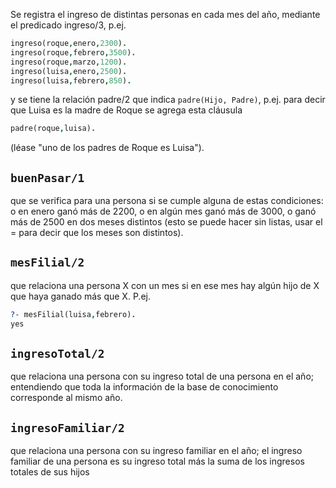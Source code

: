 Se registra el ingreso de distintas personas en cada mes del año, mediante el predicado ingreso/3, p.ej.

```prolog
ingreso(roque,enero,2300).
ingreso(roque,febrero,3500).
ingreso(roque,marzo,1200).
ingreso(luisa,enero,2500).
ingreso(luisa,febrero,850).
```

y se tiene la relación padre/2 que indica `padre(Hijo, Padre)`, p.ej. para decir que Luisa es la madre de Roque se 
agrega esta cláusula
```prolog
padre(roque,luisa).
```
(léase "uno de los padres de Roque es Luisa").


## `buenPasar/1`

que se verifica para una persona si se cumple alguna de estas condiciones: 
  o en enero ganó más de 2200, 
  o en algún mes ganó más de 3000, 
  o ganó más de 2500 en dos meses distintos (esto se puede hacer sin listas, usar el \= para decir 
  que los meses son distintos).


## `mesFilial/2`

 que relaciona una persona X con un mes si en ese mes hay algún hijo de X que haya 
ganado más que X. 
P.ej.
```prolog
?- mesFilial(luisa,febrero).
yes
```


## `ingresoTotal/2`
que relaciona una persona con su ingreso total de una persona en el año; entendiendo 
que toda la información de la base de conocimiento corresponde al mismo año.

## `ingresoFamiliar/2`
que relaciona una persona con su ingreso familiar en el año; el ingreso familiar de 
una persona es su ingreso total más la suma de los ingresos totales de sus hijos

